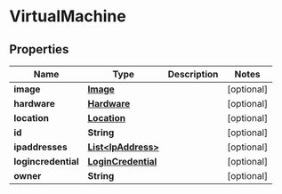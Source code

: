 
# VirtualMachine

## Properties
Name | Type | Description | Notes
------------ | ------------- | ------------- | -------------
**image** | [**Image**](Image.md) |  |  [optional]
**hardware** | [**Hardware**](Hardware.md) |  |  [optional]
**location** | [**Location**](Location.md) |  |  [optional]
**id** | **String** |  |  [optional]
**ipaddresses** | [**List&lt;IpAddress&gt;**](IpAddress.md) |  |  [optional]
**logincredential** | [**LoginCredential**](LoginCredential.md) |  |  [optional]
**owner** | **String** |  |  [optional]



